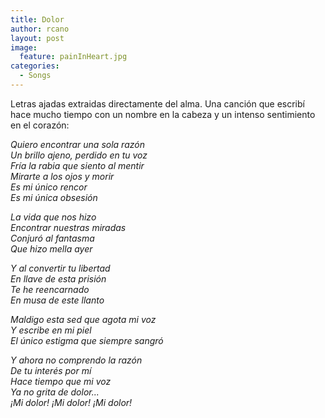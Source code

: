 ```yaml
---
title: Dolor
author: rcano
layout: post
image:
  feature: painInHeart.jpg
categories:
  - Songs
---
```


Letras ajadas extraidas directamente del alma. Una canción que escribí hace mucho tiempo con un nombre en la cabeza y un intenso sentimiento en el corazón:

*Quiero encontrar una sola razón*  
*Un brillo ajeno, perdido en tu voz*  
*Fría la rabia que siento al mentir*  
*Mirarte a los ojos y morir*  
*Es mi único rencor*  
*Es mi única obsesión*  
  
*La vida que nos hizo*  
*Encontrar nuestras miradas*  
*Conjuró al fantasma*  
*Que hizo mella ayer*  
  
*Y al convertir tu libertad*  
*En llave de esta prisión*  
*Te he reencarnado*  
*En musa de este llanto*  
  
*Maldigo esta sed que agota mi voz*  
*Y escribe en mi piel*  
*El único estigma que siempre sangró*  
  
*Y ahora no comprendo la razón*  
*De tu interés por mí*  
*Hace tiempo que mi voz*  
*Ya no grita de dolor...*  
*¡Mi dolor! ¡Mi dolor! ¡Mi dolor!*  
